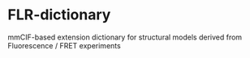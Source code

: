 # FLR-dictionary
mmCIF-based extension dictionary for structural models derived from Fluorescence / FRET experiments

